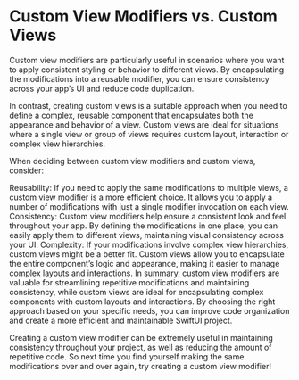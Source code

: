 #  Custom View Modifiers vs. Custom Views

Custom view modifiers are particularly useful in scenarios where you want to apply consistent styling or behavior to different views. By encapsulating the modifications into a reusable modifier, you can ensure consistency across your app’s UI and reduce code duplication.

In contrast, creating custom views is a suitable approach when you need to define a complex, reusable component that encapsulates both the appearance and behavior of a view. Custom views are ideal for situations where a single view or group of views requires custom layout, interaction or complex view hierarchies.

When deciding between custom view modifiers and custom views, consider:

Reusability: If you need to apply the same modifications to multiple views, a custom view modifier is a more efficient choice. It allows you to apply a number of modifications with just a single modifier invocation on each view.
Consistency: Custom view modifiers help ensure a consistent look and feel throughout your app. By defining the modifications in one place, you can easily apply them to different views, maintaining visual consistency across your UI.
Complexity: If your modifications involve complex view hierarchies, custom views might be a better fit. Custom views allow you to encapsulate the entire component’s logic and appearance, making it easier to manage complex layouts and interactions.
In summary, custom view modifiers are valuable for streamlining repetitive modifications and maintaining consistency, while custom views are ideal for encapsulating complex components with custom layouts and interactions. By choosing the right approach based on your specific needs, you can improve code organization and create a more efficient and maintainable SwiftUI project.

Creating a custom view modifier can be extremely useful in maintaining consistency throughout your project, as well as reducing the amount of repetitive code. So next time you find yourself making the same modifications over and over again, try creating a custom view modifier!
